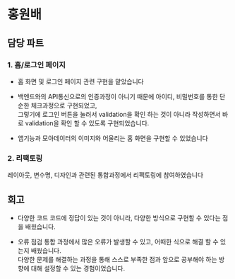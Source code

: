 # 홍원배

## 담당 파트

### 1. 홈/로그인 페이지
- 홈 화면 및 로그인 페이지 관련 구현을 맡았습니다   

- 백엔드와의 API통신으로의 인증과정이 아니기 때문에 아이디, 비밀번호를 통한 단순한 체크과정으로 구현되었고,   
그렇기에 로그인 버튼을 눌러서 validation을 확인 하는 것이 아니라 작성하면서 바로 validation을 확인 할 수 있도록 구현되었습니다.   

- 앱기능과 모아데이터의 이미지와 어울리는 홈 화면을 구현할 수 있었습니다   


### 2. 리팩토링
레이아웃, 변수명, 디자인과 관련된 통합과정에서 리팩토링에 참여하였습니다   

## 회고

- 다양한 코드
코드에 정답이 있는 것이 아니라, 다양한 방식으로 구현할 수 있다는 점을 배웠습니다.   

- 오류 점검
통합 과정에서 많은 오류가 발생할 수 있고, 어떠한 식으로 해결 할 수 있는지 배웠습니다.   
다양한 문제를 해결하는 과정을 통해 스스로 부족한 점과 앞으로 공부해야 하는 방향에 대해 설정할 수 있는 경험이었습니다.
